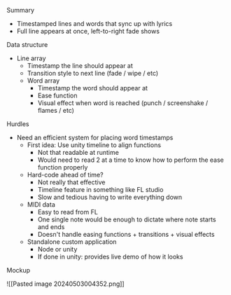 Summary
- Timestamped lines and words that sync up with lyrics
- Full line appears at once, left-to-right fade shows 

Data structure
- Line array
	- Timestamp the line should appear at
	- Transition style to next line (fade / wipe / etc)
	- Word array
		- Timestamp the word should appear at
		- Ease function 
		- Visual effect when word is reached (punch / screenshake / flames / etc)

Hurdles
- Need an efficient system for placing word timestamps
	- First idea: Use unity timeline to align functions
		- Not that readable at runtime
		- Would need to read 2 at a time to know how to perform the ease function properly
	- Hard-code ahead of time?
		- Not really that effective
		- Timeline feature in something like FL studio
		- Slow and tedious having to write everything down
	- MIDI data
		- Easy to read from FL
		- One single note would be enough to dictate where note starts and ends
		- Doesn't handle easing functions + transitions + visual effects
	- Standalone custom application
		- Node or unity
		- If done in unity: provides live demo of how it looks

Mockup

![[Pasted image 20240503004352.png]]